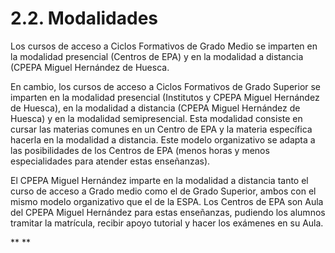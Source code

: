 
# 2.2. Modalidades

Los cursos de acceso a Ciclos Formativos de Grado Medio se imparten en la modalidad presencial (Centros de EPA) y en la modalidad a distancia (CPEPA Miguel Hernández de Huesca.

En cambio, los cursos de acceso a Ciclos Formativos de Grado Superior se imparten en la modalidad presencial (Institutos y CPEPA Miguel Hernández de Huesca), en la modalidad a distancia (CPEPA Miguel Hernández de Huesca) y en la modalidad semipresencial. Esta modalidad consiste en cursar las materias comunes en un Centro de EPA y la materia específica hacerla en la modalidad a distancia. Este modelo organizativo se adapta a las posibilidades de los Centros de EPA (menos horas y menos especialidades para atender estas enseñanzas).

El CPEPA Miguel Hernández imparte en la modalidad a distancia tanto el curso de acceso a Grado medio como el de Grado Superior, ambos con el mismo modelo organizativo que el de la ESPA. Los Centros de EPA son Aula del CPEPA Miguel Hernández para estas enseñanzas, pudiendo los alumnos tramitar la matrícula, recibir apoyo tutorial y hacer los exámenes en su Aula.

** **
